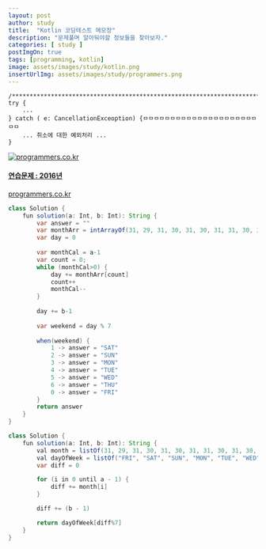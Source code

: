 ```yaml
---
layout: post
author: study
title:  "Kotlin 코딩테스트 메모장"
description: "문제풀며 알아둬야할 정보들을 찾아보자."
categories: [ study ]
postImgOn: true
tags: [programming, kotlin]
image: assets/images/study/kotlin.png
insertUrlImg: assets/images/study/programmers.png
---
```


```
/******************************************************************************/
try {
    ...
} catch ( e: CancellationExceoption) {ㅁㅁㅁㅁㅁㅁㅁㅁㅁㅁㅁㅁㅁㅁㅁㅁㅁㅁㅁㅁㅁㅁㅁ
    ... 취소에 대한 예외처리 ...
}
```

<div class="card h-100 my-u-padding"><div class="insertcover"><a target="_blank" class="text-dark" href="https://programmers.co.kr/learn/courses/30/lessons/12901"><div class=""><img class="inserturl" src="{{site.baseurl}}/{{ page.insertUrlImg}}" alt="programmers.co.kr"/></div><div class="insert-img-body"><h4 class="insert-img-title">연습문제 : 2016년</h4><p class="insert-img-description">programmers.co.kr</p></div></a></div></div>

```java
class Solution {
    fun solution(a: Int, b: Int): String {
        var answer = ""
        var monthArr = intArrayOf(31, 29, 31, 30, 31, 30, 31, 31, 30, 31, 30, 31)
        var day = 0
    
        var monthCal = a-1
        var count = 0;
        while (monthCal>0) {
            day += monthArr[count]
            count++
            monthCal--
        }
        
        day += b-1
        
        var weekend = day % 7
    
        when(weekend) {
            1 -> answer = "SAT"
            2 -> answer = "SUN"
            3 -> answer = "MON"
            4 -> answer = "TUE"
            5 -> answer = "WED"
            6 -> answer = "THU"
            0 -> answer = "FRI"
        }
        return answer
    }
}
```

```java
class Solution {
    fun solution(a: Int, b: Int): String {        
        val month = listOf(31, 29, 31, 30, 31, 30, 31, 31, 30, 31, 30, 31)
        val dayOfWeek = listOf("FRI", "SAT", "SUN", "MON", "TUE", "WED", "THU")
        var diff = 0

        for (i in 0 until a - 1) {
            diff += month[i]
        }

        diff += (b - 1)

        return dayOfWeek[diff%7]
    }
}

```